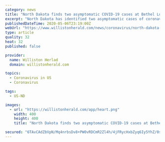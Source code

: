 ```yaml
---
category: news
title: "North Dakota finds two asymptomatic COVID-19 cases at Bethel Lutheran Nursing and Rehabilitation Center in Williston"
excerpt: "North Dakota has identified two asymptomatic cases of coronavirus in residents at the Bethel Lutheran Nursing and Rehabilitation Center, according to administrator Tammra Peterson."
publishedDateTime: 2020-05-06T23:19:00Z
webUrl: "https://www.willistonherald.com/news/coronavirus/north-dakota-finds-two-asymptomatic-covid-19-cases-at-bethel-lutheran-nursing-and-rehabilitation-center/article_18de0dbc-8ff0-11ea-b4c2-5fe4063d3496.html"
type: article
quality: 32
heat: 32
published: false

provider:
  name: Williston Herlad
  domain: willistonherald.com

topics:
  - Coronavirus in US
  - Coronavirus

tags:
  - US-ND

images:
  - url: "https://willistonherald.com/app/heart.png"
    width: 400
    height: 400
    title: "North Dakota finds two asymptomatic COVID-19 cases at Bethel Lutheran Nursing and Rehabilitation Center in Williston"

secured: "6TAvCAdZbVpN/Mq4nrbsDv8+PW0vRDCmR2Zl4h/4jFRycHxbZyq6Iy5YhZ/0s5yxqs2G6CFxzs8Kg+MSZsCEZBmjflZc5yEr/D/UFKRuRMw4mqMlIfzut+cgv+RH3FQrMbrjsxr7KIWbJrFEQq5n2EQgZ70CpDeXmoEgNX3dSbRKWC29jgw9nmPZ9Gu7dFjIBO3Cp48MXKGD4fhbfxcMv15lTZvyLolMZhYadIEQ8olMLcP9oNp/B3oeNkwh3YwAskhD1kFxU65BAkaK/UGkYFKnp7BgLCWQsuO/0q/NI2uQWjuNQpCUaeJK89SJpdS3;Bq0Cvu86yTKibItN494GVA=="
---
```


